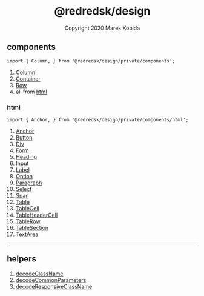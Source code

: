 <h1 align="center">@redredsk/design</h1>
<p align="center">Copyright 2020 Marek Kobida</p>

## components

`import { Column, } from '@redredsk/design/private/components';`

1. [Column](private/components/Column.tsx)
1. [Container](private/components/Container.tsx)
1. [Row](private/components/Row.tsx)
1. all from [html](#html)

### html

`import { Anchor, } from '@redredsk/design/private/components/html';`

1. [Anchor](private/components/html/Anchor.tsx)
1. [Button](private/components/html/Button.tsx)
1. [Div](private/components/html/Div.tsx)
1. [Form](private/components/html/Form.tsx)
1. [Heading](private/components/html/Heading.tsx)
1. [Input](private/components/html/Input.tsx)
1. [Label](private/components/html/Label.tsx)
1. [Option](private/components/html/Option.tsx)
1. [Paragraph](private/components/html/Paragraph.tsx)
1. [Select](private/components/html/Select.tsx)
1. [Span](private/components/html/Span.tsx)
1. [Table](private/components/html/Table.tsx)
1. [TableCell](private/components/html/TableCell.tsx)
1. [TableHeaderCell](private/components/html/TableHeaderCell.tsx)
1. [TableRow](private/components/html/TableRow.tsx)
1. [TableSection](private/components/html/TableSection.tsx)
1. [TextArea](private/components/html/TextArea.tsx)

---

## helpers

1. [decodeClassName](private/helpers/decodeClassName.ts)
1. [decodeCommonParameters](private/helpers/decodeCommonParameters.ts)
1. [decodeResponsiveClassName](private/helpers/decodeResponsiveClassName.ts)

